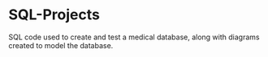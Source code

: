 # SQL-Projects
SQL code used to create and test a medical database, along with diagrams created to model the database.
